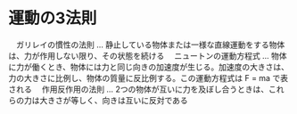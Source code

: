 # 運動の3法則
　ガリレイの慣性の法則 … 静止している物体または一様な直線運動をする物体は、力が作用しない限り、その状態を続ける
　ニュートンの運動方程式 … 物体に力が働くとき、物体には力と同じ向きの加速度が生じる。加速度の大きさは、力の大きさに比例し、物体の質量に反比例する。この運動方程式は F = ma で表される
　作用反作用の法則 … 2つの物体が互いに力を及ぼし合うときは、これらの力は大きさが等しく、向きは互いに反対である
